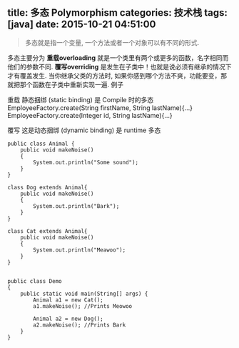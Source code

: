 title: 多态 Polymorphism
categories: 技术栈
tags: [java]
date: 2015-10-21 04:51:00
---
> 多态就是指一个变量, 一个方法或者一个对象可以有不同的形式.

多态主要分为
**重载overloading**
就是一个类里有两个或更多的函数，名字相同而他们的参数不同.
**覆写overriding**
是发生在子类中！也就是说必须有继承的情况下才有覆盖发生. 当你继承父类的方法时, 如果你感到哪个方法不爽，功能要变，那就把那个函数在子类中重新实现一遍.
例子

重载 静态捆绑 (static binding) 是 Compile 时的多态
    EmployeeFactory.create(String firstName, String lastName){...}
    EmployeeFactory.create(Integer id, String lastName){...}

覆写 这是动态捆绑 (dynamic binding) 是 runtime 多态

    public class Animal {
        public void makeNoise()
        {
            System.out.println("Some sound");
        }
    }
    
    class Dog extends Animal{
        public void makeNoise()
        {
            System.out.println("Bark");
        }
    }
    
    class Cat extends Animal{
        public void makeNoise()
        {
            System.out.println("Meawoo");
        }
    }
    
    
    public class Demo
    {
        public static void main(String[] args) {
            Animal a1 = new Cat();
            a1.makeNoise(); //Prints Meowoo
    
            Animal a2 = new Dog();
            a2.makeNoise(); //Prints Bark
        }
    }
